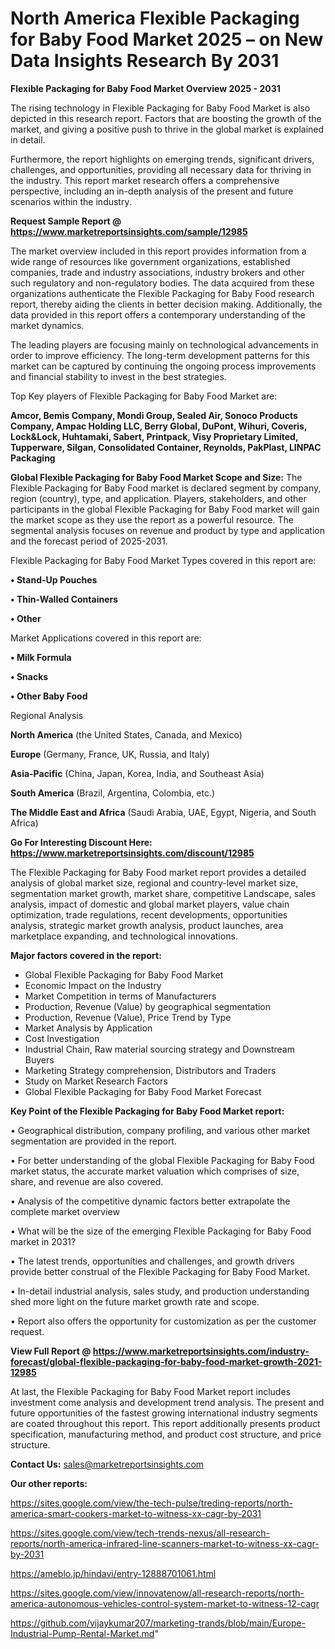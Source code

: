  # North America Flexible Packaging for Baby Food Market 2025 – on New Data Insights Research By 2031

<Strong> Flexible Packaging for Baby Food Market Overview 2025 - 2031</strong>

The rising technology in Flexible Packaging for Baby Food Market is also depicted in this research report. Factors that are boosting the growth of the market, and giving a positive push to thrive in the global market is explained in detail.

Furthermore, the report highlights on emerging trends, significant drivers, challenges, and opportunities, providing all necessary data for thriving in the industry. This report market research offers a comprehensive perspective, including an in-depth analysis of the present and future scenarios within the industry.

<strong>Request Sample Report @ <a href=https://www.marketreportsinsights.com/sample/12985>https://www.marketreportsinsights.com/sample/12985</a></strong>

The market overview included in this report provides information from a wide range of resources like government organizations, established companies, trade and industry associations, industry brokers and other such regulatory and non-regulatory bodies. The data acquired from these organizations authenticate the Flexible Packaging for Baby Food research report, thereby aiding the clients in better decision making. Additionally, the data provided in this report offers a contemporary understanding of the market dynamics.

The leading players are focusing mainly on technological advancements in order to improve efficiency. The long-term development patterns for this market can be captured by continuing the ongoing process improvements and financial stability to invest in the best strategies.

Top Key players of Flexible Packaging for Baby Food Market are:

<strong>Amcor, Bemis Company, Mondi Group, Sealed Air, Sonoco Products Company, Ampac Holding LLC, Berry Global, DuPont, Wihuri, Coveris, Lock&Lock, Huhtamaki, Sabert, Printpack, Visy Proprietary Limited, Tupperware, Silgan, Consolidated Container, Reynolds, PakPlast, LINPAC Packaging</strong>

<strong><b>Global Flexible Packaging for Baby Food Market Scope and Size:</b></strong>
The Flexible Packaging for Baby Food market is declared segment by company, region (country), type, and application. Players, stakeholders, and other participants in the global Flexible Packaging for Baby Food market will gain the market scope as they use the report as a powerful resource. The segmental analysis focuses on revenue and product by type and application and the forecast period of 2025-2031.

Flexible Packaging for Baby Food Market Types covered in this report are:

<strong>• Stand-Up Pouches

• Thin-Walled Containers

• Other</strong>

Market Applications covered in this report are:

<strong>• Milk Formula

• Snacks

• Other Baby Food</strong> 

Regional Analysis

<strong>North America</strong> (the United States, Canada, and Mexico)

<strong>Europe</strong> (Germany, France, UK, Russia, and Italy)

<strong>Asia-Pacific</strong> (China, Japan, Korea, India, and Southeast Asia)

<strong>South America</strong> (Brazil, Argentina, Colombia, etc.)

<strong>The Middle East and Africa</strong> (Saudi Arabia, UAE, Egypt, Nigeria, and South Africa)

<strong>Go For Interesting Discount Here: <a href=https://www.marketreportsinsights.com/discount/12985>https://www.marketreportsinsights.com/discount/12985</a></strong>

The Flexible Packaging for Baby Food market report provides a detailed analysis of global market size, regional and country-level market size, segmentation market growth, market share, competitive Landscape, sales analysis, impact of domestic and global market players, value chain optimization, trade regulations, recent developments, opportunities analysis, strategic market growth analysis, product launches, area marketplace expanding, and technological innovations.

<strong><b>Major factors covered in the report:</b></strong>
<ul>
  <li>Global Flexible Packaging for Baby Food Market </li>
  <li>Economic Impact on the Industry</li>
  <li>Market Competition in terms of Manufacturers</li>
  <li>Production, Revenue (Value) by geographical segmentation</li>
  <li>Production, Revenue (Value), Price Trend by Type</li>
  <li>Market Analysis by Application</li>
  <li>Cost Investigation</li>
  <li>Industrial Chain, Raw material sourcing strategy and Downstream Buyers</li>
  <li>Marketing Strategy comprehension, Distributors and Traders</li>
  <li>Study on Market Research Factors</li>
  <li>Global Flexible Packaging for Baby Food Market Forecast</li>
</ul>

<strong><b>Key Point of the Flexible Packaging for Baby Food Market report:</b></strong>

• Geographical distribution, company profiling, and various other market segmentation are provided in the report.

• For better understanding of the global Flexible Packaging for Baby Food market status, the accurate market valuation which comprises of size, share, and revenue are also covered.

• Analysis of the competitive dynamic factors better extrapolate the complete market overview

• What will be the size of the emerging Flexible Packaging for Baby Food market in 2031?

• The latest trends, opportunities and challenges, and growth drivers provide better construal of the Flexible Packaging for Baby Food Market.

• In-detail industrial analysis, sales study, and production understanding shed more light on the future market growth rate and scope.

• Report also offers the opportunity for customization as per the customer request.

<strong><b>View Full Report @ <a href=https://www.marketreportsinsights.com/industry-forecast/global-flexible-packaging-for-baby-food-market-growth-2021-12985>https://www.marketreportsinsights.com/industry-forecast/global-flexible-packaging-for-baby-food-market-growth-2021-12985</a></b></strong>


At last, the Flexible Packaging for Baby Food Market report includes investment come analysis and development trend analysis. The present and future opportunities of the fastest growing international industry segments are coated throughout this report. This report additionally presents product specification, manufacturing method, and product cost structure, and price structure.

<strong>Contact Us:</strong>
sales@marketreportsinsights.com

<strong>Our other reports:</strong>

<a href=https://sites.google.com/view/the-tech-pulse/treding-reports/north-america-smart-cookers-market-to-witness-xx-cagr-by-2031>https://sites.google.com/view/the-tech-pulse/treding-reports/north-america-smart-cookers-market-to-witness-xx-cagr-by-2031</a>

<a href=https://sites.google.com/view/tech-trends-nexus/all-research-reports/north-america-infrared-line-scanners-market-to-witness-xx-cagr-by-2031>https://sites.google.com/view/tech-trends-nexus/all-research-reports/north-america-infrared-line-scanners-market-to-witness-xx-cagr-by-2031</a>

<a href=https://ameblo.jp/hindavi/entry-12888701061.html>https://ameblo.jp/hindavi/entry-12888701061.html</a>

<a href=https://sites.google.com/view/innovatenow/all-research-reports/north-america-autonomous-vehicles-control-system-market-to-witness-12-cagr>https://sites.google.com/view/innovatenow/all-research-reports/north-america-autonomous-vehicles-control-system-market-to-witness-12-cagr</a>

<a href=https://github.com/vijaykumar207/marketing-trands/blob/main/Europe-Industrial-Pump-Rental-Market.md>https://github.com/vijaykumar207/marketing-trands/blob/main/Europe-Industrial-Pump-Rental-Market.md</a>"
